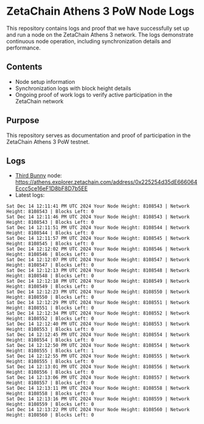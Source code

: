 # ZetaChain Athens 3 PoW Node Logs
This repository contains logs and proof that we have successfully set up and run a node on the ZetaChain Athens 3 network. The logs demonstrate continuous node operation, including synchronization details and performance.

## Contents
- Node setup information
- Synchronization logs with block height details
- Ongoing proof of work logs to verify active participation in the ZetaChain network

## Purpose
This repository serves as documentation and proof of participation in the ZetaChain Athens 3 PoW testnet.

## Logs

- [Third Bunny](https://thirdbunny.xyz/) node: https://athens.explorer.zetachain.com/address/0x225254d35dE666064Eccc5ce16eF1D8bF8D7b5EE
- Latest logs:
```
Sat Dec 14 12:11:41 PM UTC 2024 Your Node Height: 8108543 | Network Height: 8108543 | Blocks Left: 0
Sat Dec 14 12:11:46 PM UTC 2024 Your Node Height: 8108543 | Network Height: 8108543 | Blocks Left: 0
Sat Dec 14 12:11:51 PM UTC 2024 Your Node Height: 8108544 | Network Height: 8108544 | Blocks Left: 0
Sat Dec 14 12:11:57 PM UTC 2024 Your Node Height: 8108545 | Network Height: 8108545 | Blocks Left: 0
Sat Dec 14 12:12:02 PM UTC 2024 Your Node Height: 8108546 | Network Height: 8108546 | Blocks Left: 0
Sat Dec 14 12:12:07 PM UTC 2024 Your Node Height: 8108547 | Network Height: 8108547 | Blocks Left: 0
Sat Dec 14 12:12:13 PM UTC 2024 Your Node Height: 8108548 | Network Height: 8108548 | Blocks Left: 0
Sat Dec 14 12:12:18 PM UTC 2024 Your Node Height: 8108549 | Network Height: 8108549 | Blocks Left: 0
Sat Dec 14 12:12:23 PM UTC 2024 Your Node Height: 8108550 | Network Height: 8108550 | Blocks Left: 0
Sat Dec 14 12:12:29 PM UTC 2024 Your Node Height: 8108551 | Network Height: 8108551 | Blocks Left: 0
Sat Dec 14 12:12:34 PM UTC 2024 Your Node Height: 8108552 | Network Height: 8108552 | Blocks Left: 0
Sat Dec 14 12:12:40 PM UTC 2024 Your Node Height: 8108553 | Network Height: 8108553 | Blocks Left: 0
Sat Dec 14 12:12:45 PM UTC 2024 Your Node Height: 8108554 | Network Height: 8108554 | Blocks Left: 0
Sat Dec 14 12:12:50 PM UTC 2024 Your Node Height: 8108554 | Network Height: 8108555 | Blocks Left: 1
Sat Dec 14 12:12:55 PM UTC 2024 Your Node Height: 8108555 | Network Height: 8108555 | Blocks Left: 0
Sat Dec 14 12:13:01 PM UTC 2024 Your Node Height: 8108556 | Network Height: 8108556 | Blocks Left: 0
Sat Dec 14 12:13:06 PM UTC 2024 Your Node Height: 8108557 | Network Height: 8108557 | Blocks Left: 0
Sat Dec 14 12:13:11 PM UTC 2024 Your Node Height: 8108558 | Network Height: 8108558 | Blocks Left: 0
Sat Dec 14 12:13:16 PM UTC 2024 Your Node Height: 8108559 | Network Height: 8108559 | Blocks Left: 0
Sat Dec 14 12:13:22 PM UTC 2024 Your Node Height: 8108560 | Network Height: 8108560 | Blocks Left: 0
```
